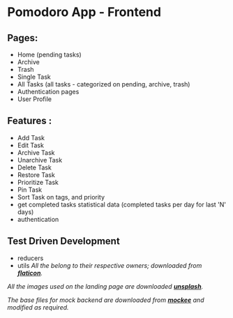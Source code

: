 # Pomodoro App - Frontend

## Pages: 
- Home (pending tasks)
- Archive
- Trash
- Single Task 
- All Tasks (all tasks - categorized on pending, archive, trash)
- Authentication pages
- User Profile
## Features :
 - Add Task
 - Edit Task
 - Archive Task
 - Unarchive Task
 - Delete Task
 - Restore Task
 - Prioritize Task
 - Pin Task
 - Sort Task on tags, and priority
 - get completed tasks statistical data (completed tasks per day for last 'N' days)
 - authentication

## Test Driven Development
  - reducers
  - utils
 *All the belong to their respective owners; downloaded from __[flaticon](https://www.flaticon.com)__.*

 *All the images used on the landing page are downloaded __[unsplash](https://unsplash.com/)__.*

 *The base files for mock backend are downloaded from __[mockee](https://mockbee.netlify.app/)__ and modified as required.*
